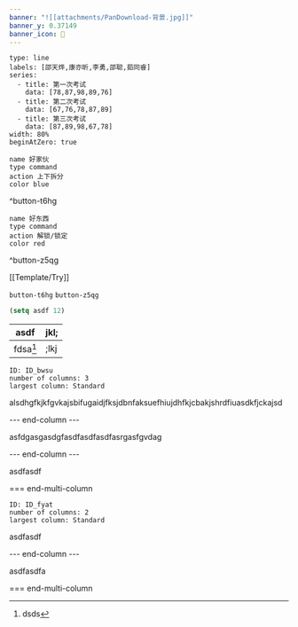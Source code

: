 ```yaml
---
banner: "![[attachments/PanDownload-背景.jpg]]"
banner_y: 0.37149
banner_icon: 🍎
---
```

```chart
type: line
labels: [邵天烨,康亦昕,李勇,邵聪,茹同睿]
series:
  - title: 第一次考试
    data: [78,87,98,89,76]
  - title: 第二次考试
    data: [67,76,78,87,89]
  - title: 第三次考试
    data: [87,89,98,67,78]
width: 80%
beginAtZero: true
```

```button
name 好家伙
type command
action 上下拆分
color blue
```
^button-t6hg

```button
name 好东西
type command
action 解锁/锁定
color red
```
^button-z5qg

[[Template/Try]]

`button-t6hg` `button-z5qg`

```lisp
(setq asdf 12)
```

| asdf     | jkl; |
| -------- | ---- |
| fdsa[^1] | ;lkj |

[^1]: dsds

```start-multi-column
ID: ID_bwsu
number of columns: 3
largest column: Standard
```

alsdhgfkjkfgvkajsbifugaidjfksjdbnfaksuefhiujdhfkjcbakjshrdfiuasdkfjckajsd

--- end-column ---

asfdgasgasdgfasdfasdfasdfasrgasfgvdag

--- end-column ---

asdfasdf

=== end-multi-column

```start-multi-column
ID: ID_fyat
number of columns: 2
largest column: Standard
```

asdfasdf

--- end-column ---

asdfasdfa

=== end-multi-column

